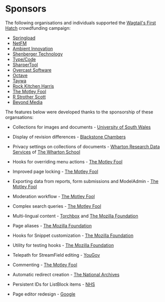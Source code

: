 # Sponsors

The following organisations and individuals supported the [Wagtail's First Hatch](https://www.kickstarter.com/projects/noripyt/wagtails-first-hatch) crowdfunding campaign:

- [Springload](https://springload.nz/)
- [NetFM](https://netfm.org/)
- [Ambient Innovation](https://ambient-innovation.com/)
- [Shenberger Technology](http://shenbergertech.com/)
- [Type/Code](https://typecode.com/)
- [SharperTool](https://sharpertool.com/)
- [Overcast Software](https://www.overcast.io/)
- [Octave](https://octave.nz/)
- [Taywa](https://www.taywa.ch/)
- [Rock Kitchen Harris](https://www.rkh.co.uk/)
- [The Motley Fool](https://www.fool.com/)
- [R Strother Scott](https://twitter.com/rstrotherscott)
- [Beyond Media](https://www.beyond.works/)

The features below were developed thanks to the sponsorship of these organsations:

 - Collections for images and documents - [University of South Wales](https://www.southwales.ac.uk/)

- Display of revision differences - [Blackstone Chambers](https://www.blackstonechambers.com/)

- Privacy settings on collections of documents - [Wharton Research Data Services](https://www.WhartonWRDS.com/) of [The Wharton School](https://www.wharton.upenn.edu)

- Hooks for overriding menu actions - [The Motley Fool](https://www.fool.com/)

- Improved page locking - [The Motley Fool](https://www.fool.com/)

- Exporting data from reports, form submissions and ModelAdmin  - [The Motley Fool](https://www.fool.com/)

- Moderation workflow  - [The Motley Fool](https://www.fool.com/)

- Complex search queries  - [The Motley Fool](https://www.fool.com/)

- Multi-lingual content - [Torchbox](https://torchbox.com/wagtail-cms/) and [The Mozilla Foundation](https://foundation.mozilla.org/en/)

- Page aliases - [The Mozilla Foundation](https://foundation.mozilla.org/en/)

- Hooks for Snippet customization - [The Mozilla Foundation](https://foundation.mozilla.org/en/)

- Utility for testing hooks - [The Mozilla Foundation](https://foundation.mozilla.org/en/)

- Telepath for StreamField editing - [YouGov](https://yougov.co.uk/)

- Commenting - [The Motley Fool](https://www.fool.com/)

- Automatic redirect creation - [The National Archives](https://www.nationalarchives.gov.uk)

- Persistent IDs for ListBlock items - [NHS](https://www.nhs.uk/)

- Page editor redesign - [Google](http://google.com/)
